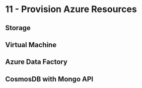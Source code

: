# 11 - Provision Azure Resources


## Storage




## Virtual Machine




## Azure Data Factory




## CosmosDB with Mongo API




